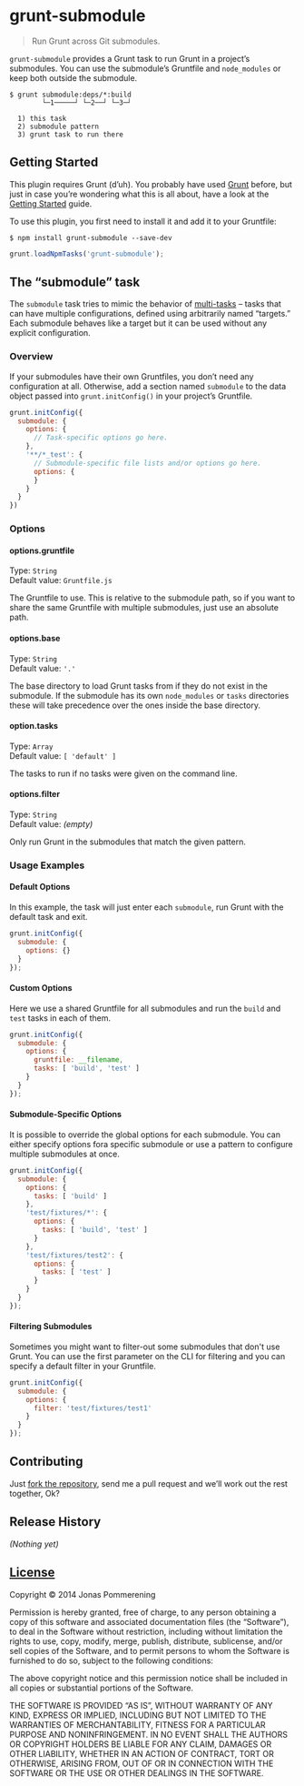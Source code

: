 # grunt-submodule

> Run Grunt across Git submodules.

`grunt-submodule` provides a Grunt task to run Grunt in a project’s
submodules. You can use the submodule’s Gruntfile and `node_modules` or keep
both outside the submodule.

```console
$ grunt submodule:deps/*:build
        └─1─────┘ └─2──┘ └─3─┘

  1) this task
  2) submodule pattern
  3) grunt task to run there
```


## Getting Started

This plugin requires Grunt (d’uh). You probably have used [Grunt][] before,
but just in case you’re wondering what this is all about, have a look at the
[Getting Started][] guide.

To use this plugin, you first need to install it and add it to your Gruntfile:

```console
$ npm install grunt-submodule --save-dev
```

```js
grunt.loadNpmTasks('grunt-submodule');
```

## The “submodule” task

The `submodule` task tries to mimic the behavior of [multi-tasks][] – tasks
that can have multiple configurations, defined using arbitrarily named
“targets.” Each submodule behaves like a target but it can be used without any
explicit configuration.

### Overview

If your submodules have their own Gruntfiles, you don’t need any configuration
at all. Otherwise, add a section named `submodule` to the data object passed
into `grunt.initConfig()` in your project’s Gruntfile.

```js
grunt.initConfig({
  submodule: {
    options: {
      // Task-specific options go here.
    },
    '**/*_test': {
      // Submodule-specific file lists and/or options go here.
      options: {
      }
    }
  }
})
```

### Options

#### options.gruntfile
Type: `String`  
Default value: `Gruntfile.js`

The Gruntfile to use. This is relative to the submodule path, so if you want
to share the same Gruntfile with multiple submodules, just use an absolute
path.

#### options.base
Type: `String`  
Default value: `'.'`

The base directory to load Grunt tasks from if they do not exist in the
submodule. If the submodule has its own `node_modules` or `tasks` directories
these will take precedence over the ones inside the base directory.

#### option.tasks
Type: `Array`  
Default value: `[ 'default' ]`

The tasks to run if no tasks were given on the command line.

#### options.filter
Type: `String`  
Default value: _(empty)_

Only run Grunt in the submodules that match the given pattern.

### Usage Examples

#### Default Options
In this example, the task will just enter each `submodule`, run Grunt with the
default task and exit.

```js
grunt.initConfig({
  submodule: {
    options: {}
  }
});
```

#### Custom Options
Here we use a shared Gruntfile for all submodules and run the `build` and `test`
tasks in each of them.

```js
grunt.initConfig({
  submodule: {
    options: {
      gruntfile: __filename,
      tasks: [ 'build', 'test' ]
    }
  }
});
```

#### Submodule-Specific Options
It is possible to override the global options for each submodule. You can
either specify options fora specific submodule or use a pattern to configure
multiple submodules at once.

```js
grunt.initConfig({
  submodule: {
    options: {
      tasks: [ 'build' ]
    },
    'test/fixtures/*': {
      options: {
        tasks: [ 'build', 'test' ]
      }
    },
    'test/fixtures/test2': {
      options: {
        tasks: [ 'test' ]
      }
    }
  }
});
```

#### Filtering Submodules
Sometimes you might want to filter-out some submodules that don't use Grunt.
You can use the first parameter on the CLI for filtering and you can specify
a default filter in your Gruntfile.

```js
grunt.initConfig({
  submodule: {
    options: {
      filter: 'test/fixtures/test1'
    }
  }
});
```

[Grunt]: http://gruntjs.com "Grunt – The JavaScript Task Runner"
[Getting Started]: http://gruntjs.com "Grunt – Getting Started"
[Multi-Tasks]: http://gruntjs.com/configuring-tasks#task-configuration-and-targets

## Contributing

Just [fork the repository](https://github.com/jpommerening/grunt-submodule.git),
send me a pull request and we’ll work out the rest together, Ok?

## Release History
_(Nothing yet)_

## [License](LICENSE-MIT)

Copyright © 2014 Jonas Pommerening

Permission is hereby granted, free of charge, to any person obtaining a copy of
this software and associated documentation files (the “Software”), to deal in
the Software without restriction, including without limitation the rights to
use, copy, modify, merge, publish, distribute, sublicense, and/or sell copies of
the Software, and to permit persons to whom the Software is furnished to do so,
subject to the following conditions:

The above copyright notice and this permission notice shall be included in all
copies or substantial portions of the Software.

THE SOFTWARE IS PROVIDED “AS IS”, WITHOUT WARRANTY OF ANY KIND, EXPRESS OR
IMPLIED, INCLUDING BUT NOT LIMITED TO THE WARRANTIES OF MERCHANTABILITY, FITNESS
FOR A PARTICULAR PURPOSE AND NONINFRINGEMENT. IN NO EVENT SHALL THE AUTHORS OR
COPYRIGHT HOLDERS BE LIABLE FOR ANY CLAIM, DAMAGES OR OTHER LIABILITY, WHETHER
IN AN ACTION OF CONTRACT, TORT OR OTHERWISE, ARISING FROM, OUT OF OR IN
CONNECTION WITH THE SOFTWARE OR THE USE OR OTHER DEALINGS IN THE SOFTWARE.
